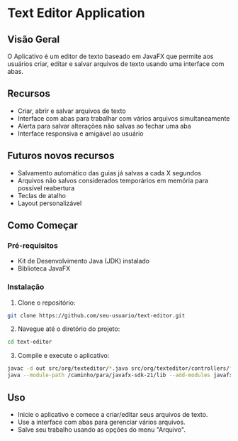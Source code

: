 # Text Editor Application

## Visão Geral
O Aplicativo é um editor de texto baseado em JavaFX que permite aos usuários criar, editar e salvar arquivos de texto usando uma interface com abas.

## Recursos

- Criar, abrir e salvar arquivos de texto
- Interface com abas para trabalhar com vários arquivos simultaneamente
- Alerta para salvar alterações não salvas ao fechar uma aba
- Interface responsiva e amigável ao usuário

## Futuros novos recursos

- Salvamento automático das guias já salvas a cada X segundos
- Arquivos não salvos considerados temporários em memória para possível reabertura
- Teclas de atalho
- Layout personalizável

## Como Começar

### Pré-requisitos

- Kit de Desenvolvimento Java (JDK) instalado
- Biblioteca JavaFX

### Instalação

1. Clone o repositório:

```bash
git clone https://github.com/seu-usuario/text-editor.git
```

2. Navegue até o diretório do projeto:

```bash
cd text-editor
```

3. Compile e execute o aplicativo:

```bash
javac -d out src/org/texteditor/*.java src/org/texteditor/controllers/*.java src/org/texteditor/models/*.java src/org/texteditor/viewers/menu/*.java src/org/texteditor/viewers/pane/*.java
java --module-path /caminho/para/javafx-sdk-21/lib --add-modules javafx.controls,javafx.fxml -cp out org.texteditor.TextEditorApplication
```

## Uso

- Inicie o aplicativo e comece a criar/editar seus arquivos de texto.
- Use a interface com abas para gerenciar vários arquivos.
- Salve seu trabalho usando as opções do menu "Arquivo".


